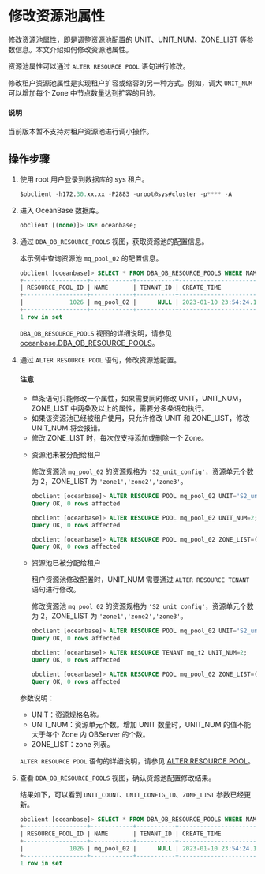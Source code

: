 # 修改资源池属性

修改资源池属性，即是调整资源池配置的 UNIT、UNIT_NUM、ZONE_LIST 等参数信息。本文介绍如何修改资源池属性。

资源池属性可以通过 `ALTER RESOURCE POOL` 语句进行修改。

修改租户资源池属性是实现租户扩容或缩容的另一种方式。例如，调大 `UNIT_NUM` 可以增加每个 Zone 中节点数量达到扩容的目的。

<main id="notice" type='explain'>
 <h4>说明</h4>
 <p>当前版本暂不支持对租户资源池进行调小操作。</p>
</main>

## 操作步骤

1. 使用 root 用户登录到数据库的 sys 租户。

    ```sql
    $obclient -h172.30.xx.xx -P2883 -uroot@sys#cluster -p**** -A
    ```

2. 进入 OceanBase 数据库。

    ```sql
    obclient [(none)]> USE oceanbase;
    ```

3. 通过 `DBA_OB_RESOURCE_POOLS` 视图，获取资源池的配置信息。

    本示例中查询资源池 `mq_pool_02` 的配置信息。

    ```sql
    obclient [oceanbase]> SELECT * FROM DBA_OB_RESOURCE_POOLS WHERE NAME = 'mq_pool_02';
    +------------------+------------+-----------+----------------------------+----------------------------+------------+----------------+-------------+--------------+
    | RESOURCE_POOL_ID | NAME       | TENANT_ID | CREATE_TIME                | MODIFY_TIME                | UNIT_COUNT | UNIT_CONFIG_ID | ZONE_LIST   | REPLICA_TYPE |
    +------------------+------------+-----------+----------------------------+----------------------------+------------+----------------+-------------+--------------+
    |             1026 | mq_pool_02 |      NULL | 2023-01-10 23:54:24.177685 | 2023-01-10 23:54:24.177685 |          1 |           1020 | zone1;zone2 | FULL         |
    +------------------+------------+-----------+----------------------------+----------------------------+------------+----------------+-------------+--------------+
    1 row in set
    ```

    `DBA_OB_RESOURCE_POOLS` 视图的详细说明，请参见 [oceanbase.DBA_OB_RESOURCE_POOLS](../../../7.reference/5.system-reference/4.system-view-of-mysql-mode/2.dictionary-view-of-mysql-mode/47.oceanbase-dba_ob_resource_pools-of-mysql-mode.md)。

4. 通过 `ALTER RESOURCE POOL` 语句，修改资源池配置。

    <main id="notice" type='notice'>
     <h4>注意</h4>
     <p><ul><li>单条语句只能修改一个属性，如果需要同时修改 UNIT，UNIT_NUM，ZONE_LIST 中两条及以上的属性，需要分多条语句执行。</li><li> 如果该资源池已经被租户使用，只允许修改 UNIT 和 ZONE_LIST，修改 UNIT_NUM 将会报错。</li><li> 修改 ZONE_LIST 时，每次仅支持添加或删除一个 Zone。</li></ul></p>
    </main>

    * 资源池未被分配给租户

      修改资源池 `mq_pool_02` 的资源规格为 `'S2_unit_config'`，资源单元个数为 2，ZONE_LIST 为 `'zone1','zone2','zone3'`。

        ```sql
        obclient [oceanbase]> ALTER RESOURCE POOL mq_pool_02 UNIT='S2_unit_config';
        Query OK, 0 rows affected

        obclient [oceanbase]> ALTER RESOURCE POOL mq_pool_02 UNIT_NUM=2;
        Query OK, 0 rows affected

        obclient [oceanbase]> ALTER RESOURCE POOL mq_pool_02 ZONE_LIST=('zone1','zone2','zone3');
        Query OK, 0 rows affected
        ```

    * 资源池已被分配给租户

      租户资源池修改配置时，UNIT_NUM 需要通过 `ALTER RESOURCE TENANT` 语句进行修改。

      修改资源池 `mq_pool_02` 的资源规格为 `'S2_unit_config'`，资源单元个数为 2，ZONE_LIST 为 `'zone1','zone2','zone3'`。

         ```sql
        obclient [oceanbase]> ALTER RESOURCE POOL mq_pool_02 UNIT='S2_unit_config';
        Query OK, 0 rows affected

        obclient [oceanbase]> ALTER RESOURCE TENANT mq_t2 UNIT_NUM=2;
        Query OK, 0 rows affected

        obclient [oceanbase]> ALTER RESOURCE POOL mq_pool_02 ZONE_LIST=('zone1','zone2','zone3');
        Query OK, 0 rows affected
        ```

    参数说明：

    * UNIT：资源规格名称。
    * UNIT_NUM：资源单元个数。增加 UNIT 数量时，UNIT_NUM 的值不能大于每个 Zone 内 OBServer 的个数。
    * ZONE_LIST：zone 列表。

    `ALTER RESOURCE POOL` 语句的详细说明，请参见 [ALTER RESOURCE POOL](../../../7.reference/4.development-guide-refactoring/1.sql-syntax/1.system-tenants/3.alter-resource-pool.md)。

5. 查看 `DBA_OB_RESOURCE_POOLS` 视图，确认资源池配置修改结果。

    结果如下，可以看到 `UNIT_COUNT`、`UNIT_CONFIG_ID`、`ZONE_LIST` 参数已经更新。

    ```sql
    obclient [oceanbase]> SELECT * FROM DBA_OB_RESOURCE_POOLS WHERE NAME = 'mq_pool_02';
    +------------------+------------+-----------+----------------------------+----------------------------+------------+----------------+-------------------+--------------+
    | RESOURCE_POOL_ID | NAME       | TENANT_ID | CREATE_TIME                | MODIFY_TIME                | UNIT_COUNT | UNIT_CONFIG_ID | ZONE_LIST         | REPLICA_TYPE |
    +------------------+------------+-----------+----------------------------+----------------------------+------------+----------------+-------------------+--------------+
    |             1026 | mq_pool_02 |      NULL | 2023-01-10 23:54:24.177685 | 2023-01-10 23:56:04.961771 |          2 |           1021 | zone1;zone2;zone3 | FULL         |
    +------------------+------------+-----------+----------------------------+----------------------------+------------+----------------+-------------------+--------------+
    1 row in set
    ```
